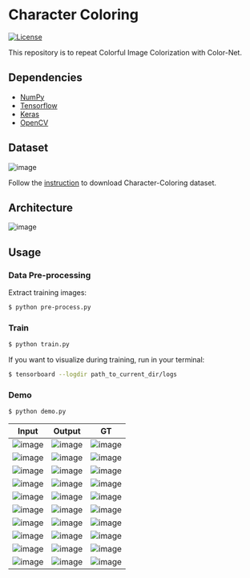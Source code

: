 # Character Coloring

[![License](https://img.shields.io/badge/license-BSD%203--Clause-blue.svg?style=flat-square)](https://github.com/OpenImageIO/oiio/blob/master/LICENSE)

This repository is to repeat Colorful Image Colorization with Color-Net.

## Dependencies
- [NumPy](http://docs.scipy.org/doc/numpy-1.10.1/user/install.html)
- [Tensorflow](https://www.tensorflow.org/versions/r0.8/get_started/os_setup.html)
- [Keras](https://keras.io/#installation)
- [OpenCV](https://opencv-python-tutroals.readthedocs.io/en/latest/)

## Dataset

![image](https://github.com/foamliu/Character-Coloring/raw/master/images/dataset.png)

Follow the [instruction](http://sysu-hcp.net/lip/index.php) to download Character-Coloring dataset.

## Architecture

![image](https://github.com/foamliu/Character-Coloring/raw/master/images/color_net.png)


## Usage
### Data Pre-processing
Extract training images:
```bash
$ python pre-process.py
```

### Train
```bash
$ python train.py
```

If you want to visualize during training, run in your terminal:
```bash
$ tensorboard --logdir path_to_current_dir/logs
```

### Demo

```bash
$ python demo.py
```

Input | Output | GT | 
|---|---|---|
|![image](https://github.com/foamliu/Character-Coloring/raw/master/images/0_image.png) | ![image](https://github.com/foamliu/Character-Coloring/raw/master/images/0_out.png)| ![image](https://github.com/foamliu/Character-Coloring/raw/master/images/0_gt.png)|
|![image](https://github.com/foamliu/Character-Coloring/raw/master/images/1_image.png) | ![image](https://github.com/foamliu/Character-Coloring/raw/master/images/1_out.png)| ![image](https://github.com/foamliu/Character-Coloring/raw/master/images/1_gt.png)|
|![image](https://github.com/foamliu/Character-Coloring/raw/master/images/2_image.png) | ![image](https://github.com/foamliu/Character-Coloring/raw/master/images/2_out.png)| ![image](https://github.com/foamliu/Character-Coloring/raw/master/images/2_gt.png)|
|![image](https://github.com/foamliu/Character-Coloring/raw/master/images/3_image.png) | ![image](https://github.com/foamliu/Character-Coloring/raw/master/images/3_out.png)| ![image](https://github.com/foamliu/Character-Coloring/raw/master/images/3_gt.png)|
|![image](https://github.com/foamliu/Character-Coloring/raw/master/images/4_image.png) | ![image](https://github.com/foamliu/Character-Coloring/raw/master/images/4_out.png)| ![image](https://github.com/foamliu/Character-Coloring/raw/master/images/4_gt.png)|
|![image](https://github.com/foamliu/Character-Coloring/raw/master/images/5_image.png) | ![image](https://github.com/foamliu/Character-Coloring/raw/master/images/5_out.png)| ![image](https://github.com/foamliu/Character-Coloring/raw/master/images/5_gt.png)|
|![image](https://github.com/foamliu/Character-Coloring/raw/master/images/6_image.png) | ![image](https://github.com/foamliu/Character-Coloring/raw/master/images/6_out.png)| ![image](https://github.com/foamliu/Character-Coloring/raw/master/images/6_gt.png)|
|![image](https://github.com/foamliu/Character-Coloring/raw/master/images/7_image.png) | ![image](https://github.com/foamliu/Character-Coloring/raw/master/images/7_out.png)| ![image](https://github.com/foamliu/Character-Coloring/raw/master/images/7_gt.png)|
|![image](https://github.com/foamliu/Character-Coloring/raw/master/images/8_image.png) | ![image](https://github.com/foamliu/Character-Coloring/raw/master/images/8_out.png)| ![image](https://github.com/foamliu/Character-Coloring/raw/master/images/8_gt.png)|
|![image](https://github.com/foamliu/Character-Coloring/raw/master/images/9_image.png) | ![image](https://github.com/foamliu/Character-Coloring/raw/master/images/9_out.png)| ![image](https://github.com/foamliu/Character-Coloring/raw/master/images/9_gt.png)|
